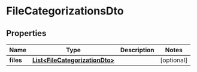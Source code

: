 # FileCategorizationsDto

## Properties
Name | Type | Description | Notes
------------ | ------------- | ------------- | -------------
**files** | [**List&lt;FileCategorizationDto&gt;**](FileCategorizationDto.md) |  |  [optional]
